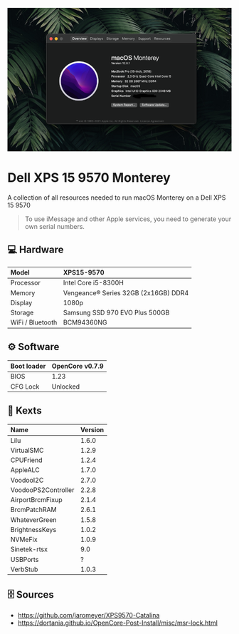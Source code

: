 ![Screenshot](Docs/Screenshot.png)

# Dell XPS 15 9570 Monterey
A collection of all resources needed to run macOS Monterey on a Dell XPS 15 9570

> To use iMessage and other Apple services, you need to generate your own serial numbers.

## 💻 Hardware
| Model | XPS15-9570 |
| :- | :- |
| Processor | Intel Core i5-8300H | 
| Memory | Vengeance® Series 32GB (2x16GB) DDR4 |
| Display | 1080p |
| Storage | Samsung SSD 970 EVO Plus 500GB |
| WiFi / Bluetooth | BCM94360NG |

## ⚙️ Software
| Boot loader | OpenCore v0.7.9 |
| :- | :- |
| BIOS | 1.23 |
| CFG Lock | Unlocked |

## 💊 Kexts
| Name | Version |
| :- | :- |
| Lilu | 1.6.0 |
| VirtualSMC | 1.2.9 |
| CPUFriend | 1.2.4 |
| AppleALC | 1.7.0 |
| VoodooI2C | 2.7.0 |
| VoodooPS2Controller | 2.2.8 |
| AirportBrcmFixup | 2.1.4 |
| BrcmPatchRAM | 2.6.1 |
| WhateverGreen | 1.5.8 |
| BrightnessKeys | 1.0.2 |
| NVMeFix | 1.0.9 |
| Sinetek-rtsx | 9.0 |
| USBPorts | ? |
| VerbStub | 1.0.3 |

## 🗄 Sources
- https://github.com/jaromeyer/XPS9570-Catalina
- https://dortania.github.io/OpenCore-Post-Install/misc/msr-lock.html
